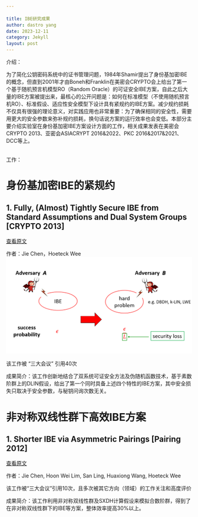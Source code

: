 ```yaml
---

title: IBE研究成果
author: dastro yang
date: 2023-12-11
category: Jekyll
layout: post
---
```


介绍：<br>

  为了简化公钥密码系统中的证书管理问题，1984年Shamir提出了身份基加密IBE的概念，但直到2001年才由Boneh和Franklin在美密会CRYPTO会上给出了第一个基于随机预言机模型RO（Random Oracle）的可证安全IBE方案，自此之后大量的IBE方案被提出来，最核心的公开问题是：如何在标准模型（不使用随机预言机RO）、标准假设、适应性安全模型下设计具有紧规约的IBE方案。减少规约损耗不仅具有很强的理论意义，对实践应用也非常重要：为了确保相同的安全性，需要用更大的安全参数来弥补规约损耗，换句话说方案的运行效率也会变低。本部分主要介绍实验室在身份基加密IBE方案设计方面的工作，相关成果发表在美密会CRYPTO 2013、亚密会ASIACRYPT 2016&2022、PKC 2016&2017&2021、DCC等上。<br>
<br>

工作：


# 身份基加密IBE的紧规约 

## 1. Fully, (Almost) Tightly Secure IBE from Standard Assumptions and Dual System Groups [CRYPTO 2013]

[查看原文](https://link.springer.com/chapter/10.1007/978-3-642-40084-1_25)

作者：Jie Chen，Hoeteck Wee
<img src="../assets/ibe.png">

该工作被 “三大会议” 引用40次<br>

成果简介：该工作创新地结合了双系统可证安全方法及伪随机函数技术，基于素数阶群上的DLIN假设，给出了第一个同时具备上述四个特性的IBE方案，其中安全损失只取决于安全参数，与秘钥问询次数无关。<br>

# 非对称双线性群下高效IBE方案

## 1. Shorter IBE via Asymmetric Pairings [Pairing 2012]

[查看原文](https://link.springer.com/chapter/10.1007/978-3-642-36334-4_8)

作者：Jie Chen, Hoon Wei Lim, San Ling, Huaxiong Wang, Hoeteck Wee

该工作被“三大会议”引用10次，且多次被其它方向（领域）的工作关注和高度评价

成果简介：该工作利用非对称双线性群及SXDH计算假设来模拟合数阶群，得到了在非对称双线性群下的IBE等方案，整体效率提高30%以上。